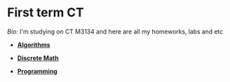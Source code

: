 # First term CT
*Bio:* I'm studying on CT M3134 and here are all my homeworks, labs and etc

* **[Algorithms](https://github.com/semischastnoff/1-term-KT/blob/main/algo/READMEALGO.md)**

* **[Discrete Math](https://github.com/semischastnoff/1-term-KT/blob/main/discrete-math/READMEDM.md)**

* **[Programming](https://github.com/semischastnoff/1-term-KT/blob/main/prog-intro/REAMDEPROG.md)**